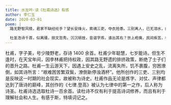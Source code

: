 ```yaml
---
title: 水龙吟·读《杜甫诗选》有感
author: 李仁玉
date: 2020-03-01
poem: |
  路无野智风倐，君家不缺经纶手？望长安烽火，索魂三吏，夺衣抢黍。三别离人，已无泪水，向谁倾诉？叹己身多病，困穷潦倒，头霜白，新停酒。

  杜圣浩诗千首，似离骚，丽文哲秀。沉沉顿挫，音谐字炼，谁出其右？世上疮痍，民间疾苦，桩桩细数。看千年风雨，乾坤转返，圣诗春绿！
---
```


杜甫，字子美，号少陵野老，存诗 1400 余首。杜甫少年聪慧，七岁能诗。但生不逢时，在天宝年间，因李林甫把持权政，因其路无野遗的排挤政策，断绝了士子们的晋升之路。杜甫一生云游天下，因遇上安史之乱，流离失所，饥不裹腹，穷困潦倒，如其诗所言：“艰难困苦繁双鬓，潦倒新停浊酒杯”。他所创作的三吏、三别均是反映这一时期的社会现实，故被称为诗史。杜甫作品无论是炼字、对仗、声律都达到了唐诗的巅峰，其创作的《七律.登高》被认为七律中的第一之作，后人称为诗圣。杜甫诗选选取杜诗一百余首。读杜诗不仅有利于提高诗词修养，而且有利于理解社会和人生。有感于斯，特填词记之。
